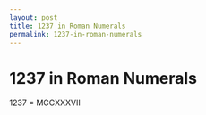 ```yaml
---
layout: post
title: 1237 in Roman Numerals
permalink: 1237-in-roman-numerals
---
```


# 1237 in Roman Numerals

1237 = MCCXXXVII
